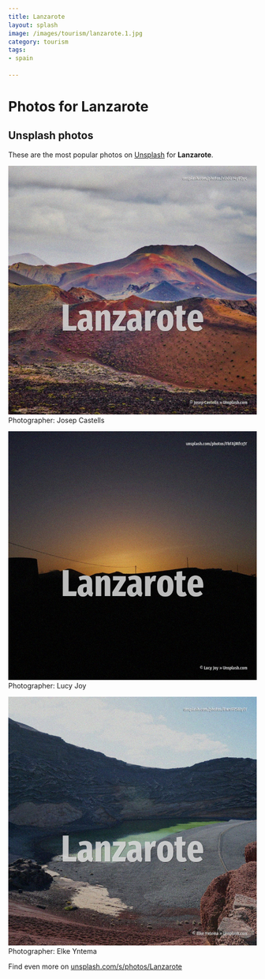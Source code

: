 ```yaml
---
title: Lanzarote
layout: splash
image: /images/tourism/lanzarote.1.jpg
category: tourism
tags:
- spain

---
```

# Photos for Lanzarote
 
## Unsplash photos
These are the most popular photos on [Unsplash](https://unsplash.com) for **Lanzarote**.
 
![Lanzarote](/images/tourism/lanzarote.1.jpg)
Photographer:  Josep Castells
 
![Lanzarote](/images/tourism/lanzarote.2.jpg)
Photographer:  Lucy Joy
 
![Lanzarote](/images/tourism/lanzarote.3.jpg)
Photographer:  Elke Yntema
 
Find even more on [unsplash.com/s/photos/Lanzarote](https://unsplash.com/s/photos/Lanzarote)
 
